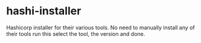 # hashi-installer
Hashicorp installer for their various tools. No need to manually install any of their tools run this select the tool, the version and done. 
